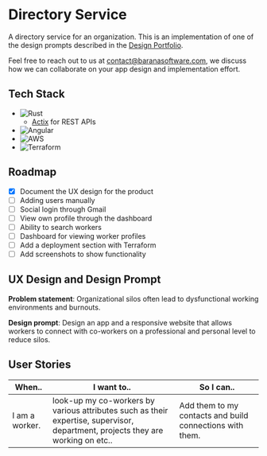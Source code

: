 # Directory Service
A directory service for an organization. This is an implementation of one of the design prompts described in the [Design Portfolio](https://github.com/baranasoftware/ux-design).

Feel free to reach out to us at contact@baranasoftware.com, we discuss how we can collaborate on your app design and implementation effort.

## Tech Stack

* ![Rust](https://www.vectorlogo.zone/logos/rust-lang/rust-lang-ar21.svg) 
  * [Actix](https://actix.rs/) for REST APIs
* ![Angular](https://www.vectorlogo.zone/logos/angular/angular-ar21.svg)
* ![AWS](https://www.vectorlogo.zone/logos/amazon_aws/amazon_aws-ar21.svg)
* ![Terraform](https://img.shields.io/badge/-Terraform-eee?style=flat-square&logo=Terraform&logoColor=844FBA)

## Roadmap
- [x] Document the UX design for the product
- [ ] Adding users manually
- [ ] Social login through Gmail
- [ ] View own profile through the dashboard
- [ ] Ability to search workers
- [ ] Dashboard for viewing worker profiles
- [ ] Add a deployment section with Terraform
- [ ] Add screenshots to show functionality

## UX Design and Design Prompt
**Problem statement**: Organizational silos often lead to dysfunctional working environments and burnouts. 

**Design prompt**: Design an app and a responsive website that allows workers to connect with co-workers on a professional and personal level to reduce silos.

## User Stories

| When..         | I want to..                                                                                                                     | So I can..                                               |
|----------------|---------------------------------------------------------------------------------------------------------------------------------|----------------------------------------------------------|
| I am a worker. | look-up my co-workers by various attributes such as their expertise, supervisor, department, projects they are working on etc.. | Add them to my contacts and build connections with them. |

